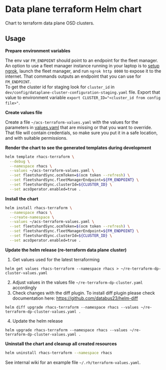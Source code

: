 # Data plane terraform Helm chart

Chart to terraform data plane OSD clusters.

## Usage

**Prepare environment variables**

The env var `FM_ENDPOINT` should point to an endpoint for the fleet manager. An option to use a fleet manager instance running in your laptop is to [setup ngrok](https://ngrok.com/docs/getting-started), launch the fleet manager, and run `ngrok http 8000` to expose it to the internet. That commands outputs an endpoint that you can use for `FM_ENDPOINT`.  
To get the cluster id for staging look for `cluster_id` in `dev/config/dataplane-cluster-configuration-staging.yaml` file. Export that value to environment variable `export CLUSTER_ID="<cluster_id from config file>"`.

**Create values file**

Create a file `~/acs-terraform-values.yaml` with the values for the parameters in [values.yaml](./values.yaml) that are missing or that you want to override. That file will contain credentials, so make sure you put it in a safe location, and with suitable permissions.

**Render the chart to see the generated templates during development**

```bash
helm template rhacs-terraform \
  --debug \
  --namespace rhacs \
  --values ~/acs-terraform-values.yaml \
  --set fleetshardSync.ocmToken=$(ocm token --refresh) \
  --set fleetshardSync.fleetManagerEndpoint=${FM_ENDPOINT} \
  --set fleetshardSync.clusterId=${CLUSTER_ID} \
  --set acsOperator.enabled=true .
```

**Install the chart**

```bash
helm install rhacs-terraform \
  --namespace rhacs \
  --create-namespace \
  --values ~/acs-terraform-values.yaml \
  --set fleetshardSync.ocmToken=$(ocm token --refresh) \
  --set fleetshardSync.fleetManagerEndpoint=${FM_ENDPOINT} \
  --set fleetshardSync.clusterId=${CLUSTER_ID} \
  --set acsOperator.enabled=true .
```

**Update the helm release (re-terraform data plane cluster)**

1. Get values used for the latest terraforming
```
helm get values rhacs-terraform --namespace rhacs > ~/re-terraform-dp-cluster-values.yaml
```
2. Adjust values in the values file `~/re-terraform-dp-cluster.yaml` accordingly
3. Check changes with the diff plugin. To install diff plugin please check documentation here: https://github.com/databus23/helm-diff
```
helm diff upgrade rhacs-terraform --namespace rhacs --values ~/re-terraform-dp-cluster-values.yaml .
```
4. Update the helm release
```
helm upgrade rhacs-terraform --namespace rhacs --values ~/re-terraform-dp-cluster-values.yaml .
```

**Uninstall the chart and cleanup all created resources**

```bash
helm uninstall rhacs-terraform --namespace rhacs
```

See internal wiki for an example file `~/.rh/terraform-values.yaml`.
